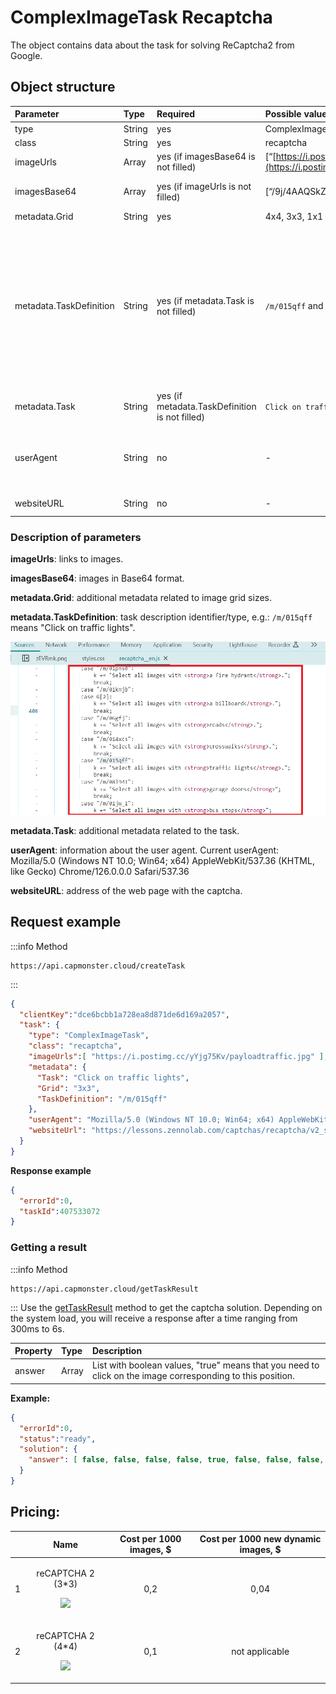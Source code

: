 ﻿---
sidebar_position: 7
sidebar_label: ComplexImageTask Recaptcha
---

# ComplexImageTask Recaptcha
The object contains data about the task for solving ReCaptcha2 from Google.

## **Object structure**

|**Parameter**|**Type**|**Required**|**Possible values**|**Description**|
| :- | :- | :- | :- | :- |
|type|String|yes|ComplexImageTask|Specifies the task object type.|
|class|String|yes|recaptcha|Specifies the task object class.|
|imageUrls|Array|yes (if imagesBase64 is not filled)|[“[https://i.postimg.cc/yYjg75Kv/img1.jpg](https://i.postimg.cc/yYjg75Kv/payloadtraffic.jpg)”]| Single image 4x4, [3x3](https://i.postimg.cc/yYjg75Kv/payloadtraffic.jpg) or a new 1x1 captcha part (in an array).|
|imagesBase64|Array|yes (if imageUrls is not filled)|[“/9j/4AAQSkZJRgABAQEAAAAAAAD…”]|Single image 4x4, [3x3](https://i.postimg.cc/yYjg75Kv/payloadtraffic.jpg) or a new 1x1 captcha part in base64 format (in an array).|
|metadata.Grid|String|yes|4x4, 3x3, 1x1|Image grid size.|
|metadata.TaskDefinition|String|yes (if metadata.Task is not filled)|`/m/015qff` and others|<p>Technical value that defines the task type</p><p>**How to get TaskDefinition**</p><p>The data can be found in responses to `/recaptcha/{recaptchaApi}/reload` or `/recaptcha/{recaptchaApi}/userverify` requests, where recaptchaApi is "enterprise" or "api2" depending on the Recaptcha type. The response contains json, in which one can take a list of TaskDefinitions for loaded captchas.</p>|
|metadata.Task|String|yes (if metadata.TaskDefinition is not filled)|`Click on traffic lights` and others|Task text (<u>in English</u>).|
|userAgent|String|no|-|The browser User-Agent to use when loading images if links were passed in imageUrls. It is required to use a modern browser signature, otherwise Google will return an error asking for a browser update.|
|websiteURL|String|no|-|URL of the page where the captcha is solved.|

### **Description of parameters**

**imageUrls**: links to images.

**imagesBase64**: images in Base64 format.

**metadata.Grid**: additional metadata related to image grid sizes.

**metadata.TaskDefinition**: task description identifier/type, e.g.: `/m/015qff` means "Click on traffic lights".

![](taskdefinition.png)

**metadata.Task**: additional metadata related to the task.

**userAgent**: information about the user agent. Current userAgent: Mozilla/5.0 (Windows NT 10.0; Win64; x64) AppleWebKit/537.36 (KHTML, like Gecko) Chrome/126.0.0.0 Safari/537.36

**websiteURL**: address of the web page with the captcha.

## **Request example**

:::info Method
```http
https://api.capmonster.cloud/createTask
```
:::
```json
{
  "clientKey":"dce6bcbb1a728ea8d871de6d169a2057",
  "task": {
    "type": "ComplexImageTask",
    "class": "recaptcha",
    "imageUrls":[ "https://i.postimg.cc/yYjg75Kv/payloadtraffic.jpg" ],
    "metadata": {
      "Task": "Click on traffic lights",
      "Grid": "3x3",
      "TaskDefinition": "/m/015qff"
    },
    "userAgent": "Mozilla/5.0 (Windows NT 10.0; Win64; x64) AppleWebKit/537.36 (KHTML, like Gecko) Chrome/126.0.0.0 Safari/537.36",
    "websiteUrl": "https://lessons.zennolab.com/captchas/recaptcha/v2_simple.php?level=middle"
  }
}
```



**Response example**
```json
{
  "errorId":0,
  "taskId":407533072
}
```
### **Getting a result**
:::info Method
```http
https://api.capmonster.cloud/getTaskResult
```
:::
Use the [getTaskResult](../api/methods/get-task-result.md) method to get the captcha solution. Depending on the system load, you will receive a response after a time ranging from 300ms to 6s.

|**Property**|**Type**|**Description**|
| :- | :- | :- |
|answer|Array|List with boolean values, "true" means that you need to click on the image corresponding to this position.|

**Example:**
```json
{
  "errorId":0,
  "status":"ready",
  "solution": {
    "answer": [ false, false, false, false, true, false, false, false, false ]
  }
}
```

## **Pricing**: 

||**Name**|**Cost per 1000 images, $**|**Cost per 1000 new dynamic images, $**|
| :-: | :-: | :-: | :-: |
|1|<p>reCAPTCHA 2 (3\*3)</p><p>![](Aspose.Words.3eba36bc-cab6-486e-9e8f-1e38b225e806.001.png)</p><p></p>|0,2|0,04 |
|2|<p>reCAPTCHA 2 (4\*4)</p><p>![](Aspose.Words.3eba36bc-cab6-486e-9e8f-1e38b225e806.002.png)</p>|0,1|not applicable|

